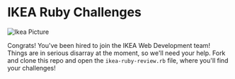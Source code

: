 # IKEA Ruby Challenges

![Ikea Picture](http://i.telegraph.co.uk/multimedia/archive/02354/ikearex_2354964b.jpg)

Congrats! You've been hired to join the IKEA Web Development team! Things are in serious disarray at the moment, so we'll need your help. Fork and clone this repo and open the `ikea-ruby-review.rb` file, where you'll find your challenges!
